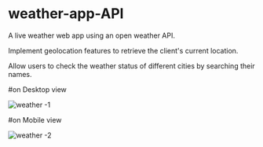 # weather-app-API
A live weather web app using an open weather API.

Implement geolocation features to retrieve the client's current location.

Allow users to check the weather status of different cities by searching their names.	

#on Desktop view

![weather -1](https://github.com/barun032/weather-app-api/assets/107342609/e608048e-3c4e-4470-8f11-ebbe39696722)


#on Mobile view

![weather -2](https://github.com/barun032/weather-app-api/assets/107342609/ff166289-340b-4056-b218-f86a231137b6)
